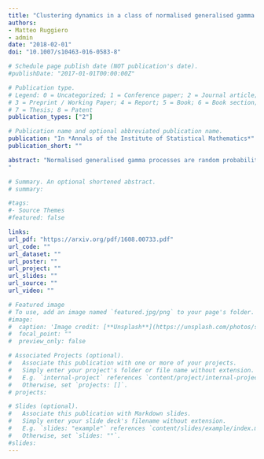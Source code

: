```yaml
---
title: "Clustering dynamics in a class of normalised generalised gamma dependent priors"
authors:
- Matteo Ruggiero
- admin
date: "2018-02-01"
doi: "10.1007/s10463-016-0583-8"

# Schedule page publish date (NOT publication's date).
#publishDate: "2017-01-01T00:00:00Z"

# Publication type.
# Legend: 0 = Uncategorized; 1 = Conference paper; 2 = Journal article;
# 3 = Preprint / Working Paper; 4 = Report; 5 = Book; 6 = Book section;
# 7 = Thesis; 8 = Patent
publication_types: ["2"]

# Publication name and optional abbreviated publication name.
publication: "In *Annals of the Institute of Statistical Mathematics*"
publication_short: ""

abstract: "Normalised generalised gamma processes are random probability measures that induce nonparametric prior distributions widely used in Bayesian statistics, particularly for mixture modelling. We construct a class of dependent normalised generalised gamma priors induced by a stationary population model of Moran type, which exploits a generalised Pólya urn scheme associated with the prior. We study the asymptotic scaling for the dynamics of the number of clusters in the sample, which in turn provides a dynamic measure of diversity in the underlying population. The limit is formalised to be a positive non-stationary diffusion process which falls outside well-known families, with unbounded drift and an entrance boundary at the origin. We also introduce a new class of stationary positive diffusions, whose invariant measures are explicit and have power law tails, which approximate weakly the scaling limit.
"

# Summary. An optional shortened abstract.
# summary: 

#tags:
#- Source Themes
#featured: false

links:
url_pdf: "https://arxiv.org/pdf/1608.00733.pdf"
url_code: ""
url_dataset: ""
url_poster: ""
url_project: ""
url_slides: ""
url_source: ""
url_video: ""

# Featured image
# To use, add an image named `featured.jpg/png` to your page's folder. 
#image:
#  caption: 'Image credit: [**Unsplash**](https://unsplash.com/photos/s9CC2SKySJM)'
#  focal_point: ""
#  preview_only: false

# Associated Projects (optional).
#   Associate this publication with one or more of your projects.
#   Simply enter your project's folder or file name without extension.
#   E.g. `internal-project` references `content/project/internal-project/index.md`.
#   Otherwise, set `projects: []`.
# projects:

# Slides (optional).
#   Associate this publication with Markdown slides.
#   Simply enter your slide deck's filename without extension.
#   E.g. `slides: "example"` references `content/slides/example/index.md`.
#   Otherwise, set `slides: ""`.
#slides: 
---
```


